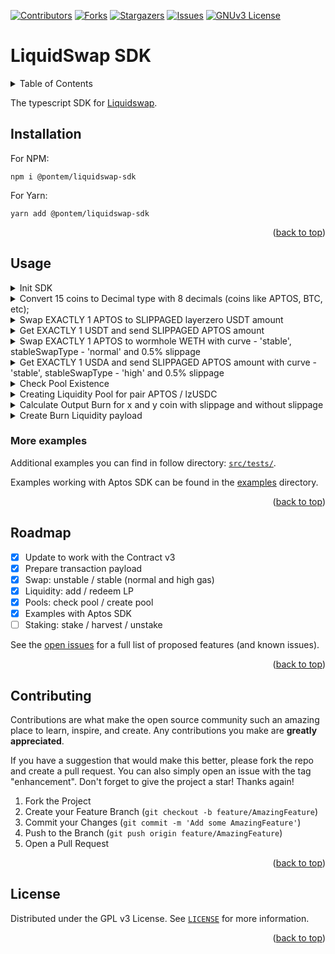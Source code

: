 <a name="readme-top"></a>

<!-- PROJECT SHIELDS -->
[![Contributors][contributors-shield]][contributors-url]
[![Forks][forks-shield]][forks-url]
[![Stargazers][stars-shield]][stars-url]
[![Issues][issues-shield]][issues-url]
[![GNUv3 License][license-shield]][license-url]

# LiquidSwap SDK

<!-- TABLE OF CONTENTS -->
<details>
  <summary>Table of Contents</summary>
  <ol>
    <li><a href="#installation">Installation</a></li>
    <li><a href="#usage">Usage</a></li>
    <li><a href="#roadmap">Roadmap</a></li>
    <li><a href="#contributing">Contributing</a></li>
    <li><a href="#license">License</a></li>
  </ol>
</details>

The typescript SDK for [Liquidswap](https://liquidswap.com).

## Installation

For NPM:

    npm i @pontem/liquidswap-sdk

For Yarn:

    yarn add @pontem/liquidswap-sdk

<p align="right">(<a href="#readme-top">back to top</a>)</p>

<!-- GETTING STARTED -->
## Usage

<details>
  <summary>Init SDK</summary>

  ```typescript
  import { SDK, convertValueToDecimal } from '@pontem/liquidswap-sdk';

  const sdk = new SDK({
    nodeUrl: 'https://fullnode.mainnet.aptoslabs.com/v1', // Node URL, required
    /**
      networkOptions is optional

      networkOptions: {
        nativeToken: '0x1::aptos_coin::AptosCoin', - Type of Native network token
        modules: {
          Scripts:
            '0x190d44266241744264b964a37b8f09863167a12d3e70cda39376cfb4e3561e12::scripts_v2',  - This module is used for Swap
          CoinInfo: '0x1::coin::CoinInfo', - Type of base CoinInfo module
          CoinStore: '0x1::coin::CoinStore', - Type of base CoinStore module
        },
      }
    */
  })
  ```
</details>

<details>
  <summary>Convert 15 coins to Decimal type with 8 decimals (coins like APTOS, BTC, etc);</summary>

  ```typescript
  // convertValueToDecimal return Decimal type;
  const decimalValue = convertValueToDecimal(15, 8); // 1500000000 (15 coin with 8 decimals)
  or
  const decimalValue2 = convertValueToDecimal('0.005', 8); // 500000 (0.005 coin with 8 decimals)
  ```
</details>

<details>
  <summary>Swap EXACTLY 1 APTOS to SLIPPAGED layerzero USDT amount</summary>

  ```typescript
  (async () => {
    // Get USDT amount
    try {
      const output = await sdk.Swap.calculateRates({
        fromToken: '0x1::aptos_coin::AptosCoin', // full 'from' token address
        toToken: '0xf22bede237a07e121b56d91a491eb7bcdfd1f5907926a9e58338f964a01b17fa::asset::USDT', // full 'to' token address layerzero USDT
        amount: 100000000, // 1 APTOS, or you can use convertValueToDecimal(1, 8)
        curveType: 'uncorrelated', // can be 'uncorrelated' or 'stable'
        interactiveToken: 'from', // which token is 'base' to calculate other token rate.
      })
      console.log(output) // '4304638' (4.304638 USDT)

      // Generate TX payload for swap 1 APTOS to maximum 4.304638 USDT
      // and minimum 4.283115 USDT (with slippage -0.5%)
      const txPayload = sdk.Swap.createSwapTransactionPayload({
        fromToken: '0x1::aptos_coin::AptosCoin',
        toToken: '0xf22bede237a07e121b56d91a491eb7bcdfd1f5907926a9e58338f964a01b17fa::asset::USDT', // layerzero USDT
        fromAmount: 100000000, // 1 APTOS, or you can use convertValueToDecimal(1, 8)
        toAmount: 4304638, // 4.304638 USDT, or you can use convertValueToDecimal(4.304638, 6)
        interactiveToken: 'from',
        slippage: 0.005, // 0.5% (1 - 100%, 0 - 0%)
        stableSwapType: 'high',
        curveType: 'uncorrelated',
      })
      console.log(txPayload);
    } catch(e) {
      console.log(e)
    }

    /**
     Output:
    {
        type: 'entry_function_payload',
        function: '0x190d44266241744264b964a37b8f09863167a12d3e70cda39376cfb4e3561e12::scripts_v2::swap',
        type_arguments: [
          '0x1::aptos_coin::AptosCoin',
          '0xae478ff7d83ed072dbc5e264250e67ef58f57c99d89b447efd8a0a2e8b2be76e::coin::T',
          '0x190d44266241744264b964a37b8f09863167a12d3e70cda39376cfb4e3561e12::curves::Uncorrelated'
        ],
        arguments: [ '100000000', '4283115' ]
      }

    */
  })()
  ```
</details>

<details>
  <summary>Get EXACTLY 1 USDT and send SLIPPAGED APTOS amount</summary>

  ```typescript
  (async () => {
    // Get APTOS amount
    try {
      const amount = await sdk.Swap.calculateRates({
        fromToken: '0x1::aptos_coin::AptosCoin',
        toToken: '0xf22bede237a07e121b56d91a491eb7bcdfd1f5907926a9e58338f964a01b17fa::asset::USDT',
        amount: 1000000, // 1 layerzero USDT
        interactiveToken: 'to',
        curveType: 'uncorrelated',
      })
      console.log(amount) // '23211815' ('0.23211815' APTOS)

      // Generate TX payload for get EXACTLY 1 USDT
      // and minimum send 0.23327874 (with slippage +0.5%)
      const txPayload = sdk.Swap.createSwapTransactionPayload({
        fromToken: '0x1::aptos_coin::AptosCoin',
        toToken: '0xf22bede237a07e121b56d91a491eb7bcdfd1f5907926a9e58338f964a01b17fa::asset::USDT',
        fromAmount: convertValueToDecimal(0.23211815, 8), // 0.23211815 APTOS,
        toAmount: convertValueToDecimal(1, 6), // 1 layerzero USDT,
        interactiveToken: 'to',
        slippage: 0.005, // 0.5% (1 - 100%, 0 - 0%)
        stableSwapType: 'hign',
        curveType: 'uncorrelated',
      })
      console.log(txPayload);
    } catch (e) {
      console.log(e);
    }

    /**
     Output:
    {
        type: 'entry_function_payload',
        function: '0x190d44266241744264b964a37b8f09863167a12d3e70cda39376cfb4e3561e12::scripts_v2::swap_into',
        type_arguments: [
          '0x1::aptos_coin::AptosCoin',
          '0xf22bede237a07e121b56d91a491eb7bcdfd1f5907926a9e58338f964a01b17fa::asset::USDT',
          '0x190d44266241744264b964a37b8f09863167a12d3e70cda39376cfb4e3561e12::curves::Uncorrelated'
        ],
        arguments: [ '23327874', '1000000' ]
      }
    */
  })()
  ```
</details>

<details>
  <summary>Swap EXACTLY 1 APTOS to wormhole WETH with curve - 'stable', stableSwapType - 'normal' and 0.5% slippage</summary>

  ```typescript
  (async () => {
    // Get WETH amount
    try {
      const amount = await sdk.Swap.calculateRates({
        fromToken: '0x1::aptos_coin::AptosCoin',
        toToken: '0xcc8a89c8dce9693d354449f1f73e60e14e347417854f029db5bc8e7454008abb::coin::T', // wormhole WETH (whWETH)
        amount: 100000000, // 1 APTOS
        interactiveToken: 'from',
        curveType: 'stable',
      })
      console.log(amount) // '175257' ('0.00175257' whWETH)

      // Generate TX payload to swap 1 APTOS to
      // and minimum send 0.00174381 (with slippage -0.5%)
      const txPayload = sdk.Swap.createSwapTransactionPayload({
        fromToken: '0x1::aptos_coin::AptosCoin',
        toToken: '0xf22bede237a07e121b56d91a491eb7bcdfd1f5907926a9e58338f964a01b17fa::asset::USDT',
        fromAmount: convertValueToDecimal(1, 8), // 1 Aptos
        toAmount: convertValueToDecimal(0.00175257, 8), // 0.00175257 whWETH,
        interactiveToken: 'from',
        slippage: 0.005, // 0.5% (1 - 100%, 0 - 0%)
        stableSwapType: 'normal',
        curveType: 'stable',
      })
      console.log(txPayload);
    } catch (e) {
      console.log(e);
    }

    /**
     Output:
    {
        type: 'entry_function_payload',
        function: '0x190d44266241744264b964a37b8f09863167a12d3e70cda39376cfb4e3561e12::scripts_v2::swap_unchecked',
        type_arguments: [
          '0x1::aptos_coin::AptosCoin',
          '0xcc8a89c8dce9693d354449f1f73e60e14e347417854f029db5bc8e7454008abb::coin::T',
          '0x190d44266241744264b964a37b8f09863167a12d3e70cda39376cfb4e3561e12::curves::Stable'
        ],
        arguments: [ '100000000', '174381' ]
      }
    */
  })()
  ```
</details>

<details>
  <summary>Get EXACTLY 1 USDA and send SLIPPAGED APTOS amount with curve - 'stable', stableSwapType - 'high' and 0.5% slippage</summary>

  ```typescript
  (async () => {
    // Get APTOS amount
    try {
      const amount = await sdk.Swap.calculateRates({
        fromToken: '0x1::aptos_coin::AptosCoin',
        toToken: '0x1000000fa32d122c18a6a31c009ce5e71674f22d06a581bb0a15575e6addadcc::usda::USDA', // USDA
        amount: 1000000, // 1 USDA
        interactiveToken: 'to',
        curveType: 'stable',
      })
      console.log(amount) // '12356861' ('0.12356861' APTOS)

      // Generate TX payload to swap 1 APTOS to
      // and minimum send 0.12418645 (with slippage +0.5%)
      const txPayload = sdk.Swap.createSwapTransactionPayload({
        fromToken: '0x1::aptos_coin::AptosCoin',
        toToken: '0x1000000fa32d122c18a6a31c009ce5e71674f22d06a581bb0a15575e6addadcc::usda::USDA',
        fromAmount: convertValueToDecimal(0.12356861, 8), // 0.12356861 APTOS
        toAmount: convertValueToDecimal(1, 6), // 1 USDA,
        interactiveToken: 'to',
        slippage: 0.005, // 0.5% (1 - 100%, 0 - 0%)
        stableSwapType: 'high',
        curveType: 'stable',
      })
      console.log(txPayload);
    } catch (e) {
      console.log(e);
    }

    /**
     Output:
    {
        type: 'entry_function_payload',
        function: '0x190d44266241744264b964a37b8f09863167a12d3e70cda39376cfb4e3561e12::scripts_v2::swap_into',
        type_arguments: [
          '0x1::aptos_coin::AptosCoin',
          '0x1000000fa32d122c18a6a31c009ce5e71674f22d06a581bb0a15575e6addadcc::usda::USDA',
          '0x190d44266241744264b964a37b8f09863167a12d3e70cda39376cfb4e3561e12::curves::Stable'
        ],
        arguments: [ '12418645', '1000000' ]
      }
    */
  })()
  ```
</details>

<details>
  <summary>Check Pool Existence</summary>

  ```typescript
  (async() => {
    const output = await sdk.Liquidity.checkPoolExistence({
      fromToken: "0x1::aptos_coin::AptosCoin",
      toToken: "0xf22bede237a07e121b56d91a491eb7bcdfd1f5907926a9e58338f964a01b17fa::asset::USDC",
      curveType: 'uncorrelated',
    });

    console.log(output); // true
  })
  ```
</details>

<details>
  <summary>Creating Liquidity Pool for pair APTOS / lzUSDC</summary>

  ```typescript
  (async () => {
    //get USDC amount
    const { rate, receiveLp } = await sdk.Liquidity.calculateRateAndMinReceivedLP({
      fromToken: TokensMapping.APTOS,
      toToken: TokensMapping.USDC,
      amount: 100000000, // 1 APTOS
      curveType: 'uncorrelated',
      interactiveToken: 'from',
      slippage: 0.005,
    });
    console.log(rate) // '4472498' ('4.472498' USDC)
    console.log(receiveLp) // '19703137' ('19.703137' Minimum Received LP)

    const payload = await sdk.Liquidity.createAddLiquidityPayload({
      fromToken: TokensMapping.APTOS,
      toToken: TokensMapping.USDC,
      fromAmount: 100000000, // 1 APTOS
      toAmount: 4472498, // '4.472498' USDC)
      interactiveToken: 'from',
      slippage: 0.005,
      stableSwapType: 'normal',
      curveType: 'uncorrelated',
    })

    console.log(payload);
    /**
     * {
        type: 'entry_function_payload',
        function: '0x190d44266241744264b964a37b8f09863167a12d3e70cda39376cfb4e3561e12::scripts_v2::add_liquidity',
        type_arguments: [
          "0xf22bede237a07e121b56d91a491eb7bcdfd1f5907926a9e58338f964a01b17fa::asset::USDC",
          "0x1::aptos_coin::AptosCoin",
          "0x190d44266241744264b964a37b8f09863167a12d3e70cda39376cfb4e3561e12::curves::Uncorrelated",
        ],
        arguments: ['100000000', '99500000', '4472498', '4450136'],
      }
    * */
  })
  ```
</details>

<details>
  <summary>Calculate Output Burn for x and y coin with slippage and without slippage</summary>

  ```typescript
  (async()=> {
    const output = await sdk.Liquidity.calculateOutputBurn({
      fromToken: "0x1::aptos_coin::AptosCoin",
      toToken: "0xf22bede237a07e121b56d91a491eb7bcdfd1f5907926a9e58338f964a01b17fa::asset::USDC",
      slippage: 0.005,
      curveType: 'uncorrelated',
      burnAmount: 100000,
    });

    console.log(output);
    /**
     * {
     *   x: '504061',
         y: '22430',
        withoutSlippage: {
          x: '506594',
          y: '22543'
        }
      }
    * */
  })
  ```
</details>

<details>
  <summary>Create Burn Liquidity payload</summary>

  ```typescript
  (async() => {
    const output = await sdk.Liquidity.createBurnLiquidityPayload({
      fromToken: "0x1::aptos_coin::AptosCoin",
      toToken: "0xf22bede237a07e121b56d91a491eb7bcdfd1f5907926a9e58338f964a01b17fa::asset::USDC",
      slippage: 0.005,
      curveType: 'uncorrelated',
      burnAmount: 100000,
    });

    console.log(output);

    /**
     *
     {
       type: 'entry_function_payload',
      function: '0x190d44266241744264b964a37b8f09863167a12d3e70cda39376cfb4e3561e12::scripts_v2::remove_liquidity',
      type_arguments: [
        '0xf22bede237a07e121b56d91a491eb7bcdfd1f5907926a9e58338f964a01b17fa::asset::USDC',
        '0x1::aptos_coin::AptosCoin',
        '0x190d44266241744264b964a37b8f09863167a12d3e70cda39376cfb4e3561e12::curves::Uncorrelated'
      ],
      arguments: [ '100000', '22411', '504489' ]
    }
    * */
  })
  ```
</details>

### More examples

Additional examples you can find in follow directory: [`src/tests/`](src/tests/).

Examples working with Aptos SDK can be found in the [examples](examples) directory.

<p align="right">(<a href="#readme-top">back to top</a>)</p>

<!-- ROADMAP -->
## Roadmap

- [x] Update to work with the Contract v3
- [x] Prepare transaction payload
- [x] Swap: unstable / stable (normal and high gas)
- [x] Liquidity: add / redeem LP
- [x] Pools: check pool / create pool
- [x] Examples with Aptos SDK
- [ ] Staking: stake / harvest / unstake

See the [open issues](https://github.com/pontem-network/liquidswap-sdk/issues) for a full list of proposed features (and known issues).

<p align="right">(<a href="#readme-top">back to top</a>)</p>


<!-- CONTRIBUTING -->
## Contributing

Contributions are what make the open source community such an amazing place to learn, inspire, and create. Any contributions you make are **greatly appreciated**.

If you have a suggestion that would make this better, please fork the repo and create a pull request. You can also simply open an issue with the tag "enhancement".
Don't forget to give the project a star! Thanks again!

1. Fork the Project
2. Create your Feature Branch (`git checkout -b feature/AmazingFeature`)
3. Commit your Changes (`git commit -m 'Add some AmazingFeature'`)
4. Push to the Branch (`git push origin feature/AmazingFeature`)
5. Open a Pull Request

<p align="right">(<a href="#readme-top">back to top</a>)</p>


<!-- LICENSE -->
## License

Distributed under the GPL v3 License. See [`LICENSE`](LICENSE) for more information.

<p align="right">(<a href="#readme-top">back to top</a>)</p>


<!-- MARKDOWN LINKS & IMAGES -->
<!-- https://www.markdownguide.org/basic-syntax/#reference-style-links -->
[contributors-shield]: https://img.shields.io/github/contributors/pontem-network/liquidswap-sdk.svg?style=for-the-badge
[contributors-url]: https://github.com/pontem-network/liquidswap-sdk/graphs/contributors
[forks-shield]: https://img.shields.io/github/forks/pontem-network/liquidswap-sdk.svg?style=for-the-badge
[forks-url]: https://github.com/pontem-network/liquidswap-sdk/network/members
[stars-shield]: https://img.shields.io/github/stars/pontem-network/liquidswap-sdk.svg?style=for-the-badge
[stars-url]: https://github.com/pontem-network/liquidswap-sdk/stargazers
[issues-shield]: https://img.shields.io/github/issues/pontem-network/liquidswap-sdk.svg?style=for-the-badge
[issues-url]: https://github.com/pontem-network/liquidswap-sdk/issues
[license-shield]: https://img.shields.io/github/license/pontem-network/liquidswap-sdk.svg?style=for-the-badge
[license-url]: https://github.com/pontem-network/liquidswap-sdk/blob/master/LICENSE
